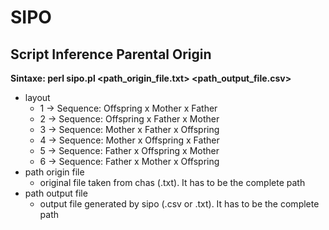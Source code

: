 # SIPO
## Script Inference Parental Origin
**Sintaxe: perl sipo.pl <layout> <path_origin_file.txt> <path_output_file.csv>**
* layout
  * 1 -> Sequence: Offspring x Mother x Father
  * 2 -> Sequence: Offspring x Father x Mother
  * 3 -> Sequence: Mother x Father x Offspring
  * 4 -> Sequence: Mother x Offspring x Father
  * 5 -> Sequence: Father x Offspring x Mother
  * 6 -> Sequence: Father x Mother x Offspring
* path origin file
  * original file taken from chas (.txt). It has to be the complete path
* path output file
  * output file generated by sipo (.csv or .txt). It has to be the complete path
